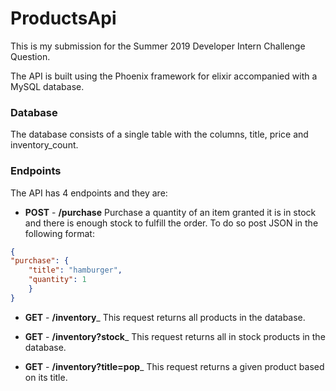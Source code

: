 # ProductsApi

This is my submission for the Summer 2019 Developer Intern Challenge Question.

The API is built using the Phoenix framework for elixir accompanied with a MySQL database.

### Database

The database consists of a single table with the columns, title, price and inventory_count.

### Endpoints

The API has 4 endpoints and they are:

* __POST__ - __/purchase__
Purchase a quantity of an item granted it is in stock and there is enough stock to fulfill the order. To do so post JSON in the following format:

```json
{
"purchase": {
	"title": "hamburger",
	"quantity": 1
	}
}
```

* __GET__ - __/inventory___
This request returns all products in the database.

* __GET__ - __/inventory?stock___
This request returns all in stock products in the database.

* __GET__ - __/inventory?title=pop___
This request returns a given product based on its title.
